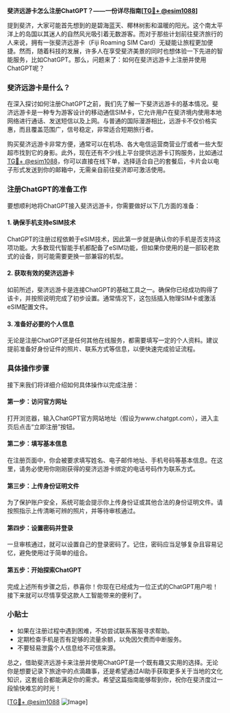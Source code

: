 **斐济远游卡怎么注册ChatGPT？——一份详尽指南[[TG💪+ @esim1088](https://t.me/s/esim1088)]**

提到斐济，大家可能首先想到的是碧海蓝天、椰林树影和温暖的阳光。这个南太平洋上的岛国以其迷人的自然风光吸引着无数游客。而对于那些计划前往斐济旅行的人来说，拥有一张斐济远游卡（Fiji Roaming SIM Card）无疑能让旅程更加便捷。然而，随着科技的发展，许多人在享受斐济美景的同时也想体验一下先进的智能服务，比如ChatGPT。那么，问题来了：如何在斐济远游卡上注册并使用ChatGPT呢？

### 斐济远游卡是什么？

在深入探讨如何注册ChatGPT之前，我们先了解一下斐济远游卡的基本情况。斐济远游卡是一种专为游客设计的移动通信SIM卡，它允许用户在斐济境内使用本地网络进行通话、发送短信以及上网。与普通的国际漫游相比，远游卡不仅价格实惠，而且覆盖范围广，信号稳定，非常适合短期旅行者。

购买斐济远游卡非常方便，通常可以在机场、各大电信运营商营业厅或者一些大型超市找到它的身影。此外，现在还有不少线上平台提供远游卡订购服务，比如通过[TG💪+ @esim1088](https://t.me/s/esim1088)，你可以直接在线下单，选择适合自己的套餐后，卡片会以电子形式发送到你的邮箱中，无需亲自前往斐济即可激活使用。

### 注册ChatGPT的准备工作

要想顺利地将ChatGPT接入斐济远游卡，你需要做好以下几方面的准备：

#### 1. 确保手机支持eSIM技术
ChatGPT的注册过程依赖于eSIM技术，因此第一步就是确认你的手机是否支持这项功能。大多数现代智能手机都配备了eSIM功能，但如果你使用的是一部较老款式的设备，则可能需要更换一部兼容的机型。

#### 2. 获取有效的斐济远游卡
如前所述，斐济远游卡是连接ChatGPT的基础工具之一。确保你已经成功购得了该卡，并按照说明完成了初步设置。通常情况下，这包括插入物理SIM卡或激活eSIM配置文件。

#### 3. 准备好必要的个人信息
无论是注册ChatGPT还是任何其他在线服务，都需要填写一定的个人资料。建议提前准备好身份证件的照片、联系方式等信息，以便快速完成验证流程。

### 具体操作步骤

接下来我们将详细介绍如何具体操作以完成注册：

#### 第一步：访问官方网址
打开浏览器，输入ChatGPT官方网站地址（假设为www.chatgpt.com），进入主页后点击“立即注册”按钮。

#### 第二步：填写基本信息
在注册页面中，你会被要求填写姓名、电子邮件地址、手机号码等基本信息。在这里，请务必使用你刚刚获得的斐济远游卡绑定的电话号码作为联系方式。

#### 第三步：上传身份证明文件
为了保护账户安全，系统可能会提示你上传身份证或其他合法的身份证明文件。请按照指示上传清晰可辨的照片，并等待审核通过。

#### 第四步：设置密码并登录
一旦审核通过，就可以设置自己的登录密码了。记住，密码应当足够复杂且容易记忆，避免使用过于简单的组合。

#### 第五步：开始探索ChatGPT
完成上述所有步骤之后，恭喜你！你现在已经成为一位正式的ChatGPT用户啦！接下来就可以尽情享受这款人工智能带来的便利了。

### 小贴士

- 如果在注册过程中遇到困难，不妨尝试联系客服寻求帮助。
- 定期检查手机是否有足够的流量余额，以免因欠费而中断服务。
- 不要轻易泄露个人信息给不可信来源。

总之，借助斐济远游卡来注册并使用ChatGPT是一个既有趣又实用的选择。无论你是想要记录下旅途中的点滴趣事，还是希望通过AI助手获取更多关于当地的文化知识，这套组合都能满足你的需求。希望这篇指南能够帮到你，祝你在斐济度过一段愉快难忘的时光！

[[TG💪+ @esim1088](https://t.me/s/esim1088) ![Image](https://i.postimg.cc/4NQfJmqS/Snipaste-2025-05-13-00-14-12.png)]